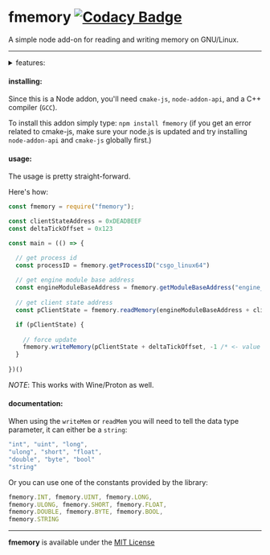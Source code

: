 # fmemory [![Codacy Badge](https://app.codacy.com/project/badge/Grade/ce5ae034b28843f08eb76d7103787946)](https://www.codacy.com/gh/otvv/fmemory/dashboard?utm_source=github.com&amp;utm_medium=referral&amp;utm_content=otvv/fmemory&amp;utm_campaign=Badge_Grade)
A simple node add-on for reading and writing memory on GNU/Linux.

***

<details>
<summary>features:</summary>

-   memory reading
-   memory writing
-   get process id through process name
-   get module base address through module name
-   get call address
-   get the absolute location of an address (get absolute address)

**todo:**

-   vector3d and vector2d support _(read, write)_
-   ability to call virtual functions
-   shellcode execution _(maybe)_
-   high privileges helpers

:construction: _more to come.._

</details>

<h4>installing:</h4>

Since this is a Node addon, you'll need `cmake-js`, `node-addon-api`, and a C++ compiler (`GCC`).

To install this addon simply type: `npm install fmemory` (if you get an error related to cmake-js, make sure your node.js is updated and try installing `node-addon-api` and `cmake-js` globally first.)

<h4>usage:</h4>

The usage is pretty straight-forward.

Here's how:

```javascript
const fmemory = require("fmemory");

const clientStateAddress = 0xDEADBEEF
const deltaTickOffset = 0x123

const main = (() => {

  // get process id
  const processID = fmemory.getProcessID("csgo_linux64")
  
  // get engine module base address
  const engineModuleBaseAddress = fmemory.getModuleBaseAddress("engine_client.so", processID)
  
  // get client state address
  const pClientState = fmemory.readMemory(engineModuleBaseAddress + clientStateAddress, fmemory.INT)

  if (pClientState) {
    
    // force update
    fmemory.writeMemory(pClientState + deltaTickOffset, -1 /* <- value */, fmemory.BYTE)
  } 
  
})()
```
_NOTE_: This works with Wine/Proton as well.

<h4>documentation:</h4>

When using the `writeMem` or `readMem` you will need to tell the data type parameter, it can either be a `string`:

```javascript
"int", "uint", "long",
"ulong", "short", "float",
"double", "byte", "bool"
"string"
```
Or you can use one of the constants provided by the library:

```javascript
fmemory.INT, fmemory.UINT, fmemory.LONG,
fmemory.ULONG, fmemory.SHORT, fmemory.FLOAT,
fmemory.DOUBLE, fmemory.BYTE, fmemory.BOOL,
fmemory.STRING
```

***

**fmemory** is available under the [MIT License](https://github.com/otvv/fmemory/blob/master/LICENSE)
